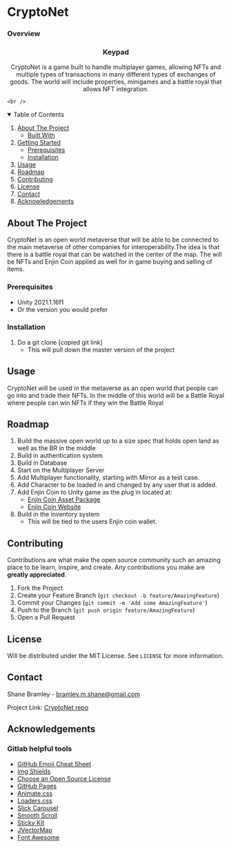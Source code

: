 # CryptoNet

### Overview

<h3 align="center">Keypad</h3>

  <p align="center">
    CryptoNet is a game built to handle multiplayer games, allowing NFTs and multiple types of transactions in many different types of exchanges of goods. The world will include properties, minigames and a battle royal that allows NFT integration.  

    <br />
  </p>



<!-- TABLE OF CONTENTS -->
<details open="open">
  <summary>Table of Contents</summary>
  <ol>
    <li>
      <a href="#about-the-project">About The Project</a>
      <ul>
        <li><a href="#built-with">Built With</a></li>
      </ul>
    </li>
    <li>
      <a href="#getting-started">Getting Started</a>
      <ul>
        <li><a href="#prerequisites">Prerequisites</a></li>
        <li><a href="#installation">Installation</a></li>
      </ul>
    </li>
    <li><a href="#usage">Usage</a></li>
    <li><a href="#roadmap">Roadmap</a></li>
    <li><a href="#contributing">Contributing</a></li>
    <li><a href="#license">License</a></li>
    <li><a href="#contact">Contact</a></li>
    <li><a href="#acknowledgements">Acknowledgements</a></li>
  </ol>
</details>



<!-- ABOUT THE PROJECT -->
## About The Project
CryptoNet is an open world metaverse that will be able to be connected to the main metaverse of other companies for interoperability.The idea is that there is a battle royal that can be watched in the center of the map. The will be NFTs and Enjin Coin applied as well for in game buying and selling of items.


### Prerequisites

- Unity 2021.1.16f1
- Or the version you would prefer

### Installation

1. Do a git clone [copied git link]
   - This will pull down the master version of the project


<!-- USAGE EXAMPLES -->
## Usage

CryptoNet will be used in the metaverse as an open world that people can go into and trade their NFTs. In the middle of this world will be a Battle Royal where people can win NFTs if they win the Battle Royal

<!-- ROADMAP -->
## Roadmap

1. Build the massive open world up to a size spec that holds open land as well as the BR in the middle
1. Build in authentication system
1. Build in Database
1. Start on the Multiplayer Server
1. Add Multiplayer functionality, starting with Mirror as a test case.
1. Add Character to be loaded in and changed by any user that is added.
1. Add Enjin Coin to Unity game as the plug in located at: 
   - [Enjin Coin Asset Package](https://assetstore.unity.com/packages/tools/utilities/blockchain-sdk-by-enjin-124133)
   - [Enjin Coin Website](https://enjin.io/)
1. Build in the inventory system
   - This will be tied to the users Enjin coin wallet.

<!-- CONTRIBUTING -->
## Contributing

Contributions are what make the open source community such an amazing place to be learn, inspire, and create. Any contributions you make are **greatly appreciated**.

1. Fork the Project
2. Create your Feature Branch (`git checkout -b feature/AmazingFeature`)
3. Commit your Changes (`git commit -m 'Add some AmazingFeature'`)
4. Push to the Branch (`git push origin feature/AmazingFeature`)
5. Open a Pull Request



<!-- LICENSE -->
## License

Will be distributed under the MIT License. See `LICENSE` for more information.



<!-- CONTACT -->
## Contact

Shane Bramley - bramley.m.shane@gmail.com

Project Link: [CryptoNet repo](https://gitlab.com/smbramley/cryptonet)



<!-- ACKNOWLEDGEMENTS -->
## Acknowledgements


### Gitlab helpful tools

* [GitHub Emoji Cheat Sheet](https://www.webpagefx.com/tools/emoji-cheat-sheet)
* [Img Shields](https://shields.io)
* [Choose an Open Source License](https://choosealicense.com)
* [GitHub Pages](https://pages.github.com)
* [Animate.css](https://daneden.github.io/animate.css)
* [Loaders.css](https://connoratherton.com/loaders)
* [Slick Carousel](https://kenwheeler.github.io/slick)
* [Smooth Scroll](https://github.com/cferdinandi/smooth-scroll)
* [Sticky Kit](http://leafo.net/sticky-kit)
* [JVectorMap](http://jvectormap.com)
* [Font Awesome](https://fontawesome.com)
